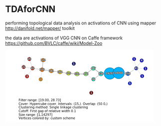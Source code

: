 # TDAforCNN
performing topological data analysis on activations of CNN using mapper http://danifold.net/mapper/ toolkit 

the data are activations of VGG CNN on Caffe framework https://github.com/BVLC/caffe/wiki/Model-Zoo 

![alt text](index.png "")
